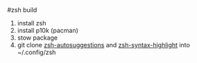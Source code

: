 #zsh build

1. install zsh
2. install p10k (pacman)
3. stow package
4. git clone [zsh-autosuggestions](https://github.com/zsh-users/zsh-autosuggestions) and [zsh-syntax-highlight](https://github.com/zsh-users/zsh-syntax-highlighting) into ~/.config/zsh
